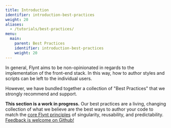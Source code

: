 ```yaml
---
title: Introduction
identifier: introduction-best-practices
weight: 20
aliases:
  - /tutorials/best-practices/
menu:
  main:
    parent: Best Practices
    identifier: introduction-best-practices
    weight: 20
---
```


In general, Flynt aims to be non-opinionated in regards to the implementation of the front-end stack. In this way, how to author styles and scripts can be left to the individual users.

However, we have bundled together a collection of "Best Practices" that we strongly recommend and support.

**This section is a work in progress.** Our best practices are a living, changing collection of what we believe are the best ways to author your code to match the [core Flynt principles](/documentation/getting-started/what-is-flynt/#philosophy) of singularity, reusability, and predictability. [Feedback is welcome on Github!](https://github.com/flyntwp/flynt-docs/issues)
